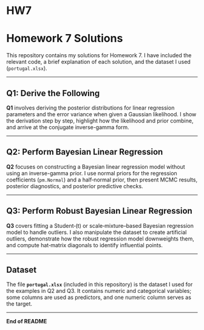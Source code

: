 # HW7
# Homework 7 Solutions

This repository contains my solutions for Homework 7. I have included the relevant code, a brief explanation of each solution, and the dataset I used (`portugal.xlsx`).

---

## Q1: Derive the Following

**Q1** involves deriving the posterior distributions for linear regression parameters and the error variance when given a Gaussian likelihood. I show the derivation step by step, highlight how the likelihood and prior combine, and arrive at the conjugate inverse-gamma form.

---


## Q2: Perform Bayesian Linear Regression

**Q2** focuses on constructing a Bayesian linear regression model without using an inverse-gamma prior. I use normal priors for the regression coefficients (`pm.Normal`) and a half‐normal prior, then present MCMC results, posterior diagnostics, and posterior predictive checks.

---


## Q3: Perform Robust Bayesian Linear Regression

**Q3** covers fitting a Student‐\(t\) or scale‐mixture–based Bayesian regression model to handle outliers. I also manipulate the dataset to create artificial outliers, demonstrate how the robust regression model downweights them, and compute hat‐matrix diagonals to identify influential points.

---

## Dataset

The file **`portugal.xlsx`** (included in this repository) is the dataset I used for the examples in Q2 and Q3. It contains numeric and categorical variables; some columns are used as predictors, and one numeric column serves as the target.

---

**End of README**
